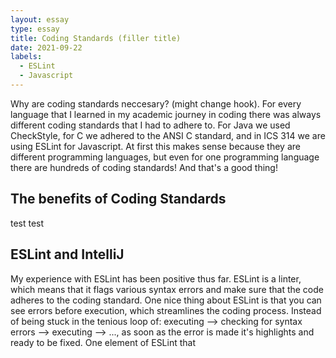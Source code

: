```yaml
---
layout: essay
type: essay
title: Coding Standards (filler title)
date: 2021-09-22
labels:
  - ESLint 
  - Javascript
---
```


Why are coding standards neccesary? (might change hook). For every language that I learned in my academic journey in coding there was always different coding standards that I had to adhere to. For Java we used CheckStyle, for C we adhered to the ANSI C standard, and in ICS 314 we are using ESLint for Javascript. At first this makes sense because they are different programming languages, but even for one programming language there are hundreds of coding standards! And that's a good thing!


## The benefits of Coding Standards

test test


## ESLint and IntelliJ

My experience with ESLint has been positive thus far. ESLint is a linter, which means that it flags various syntax errors and make sure that the code adheres to the coding standard. One nice thing about ESLint is that you can see errors before execution, which streamlines the coding process. Instead of being stuck in the tenious loop of: executing --> checking for syntax errors --> executing --> ..., as soon as the error is made it's highlights and ready to be fixed. One element of ESLint that 

